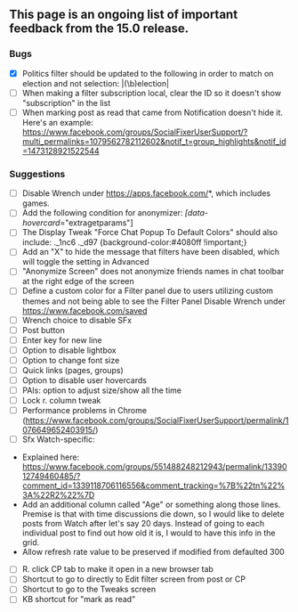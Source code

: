 ## This page is an ongoing list of important feedback from the 15.0 release.

### Bugs

 - [x] Politics filter should be updated to the following in order to match on election and not selection: |(\b)election|
 - [ ] When making a filter subscription local, clear the ID so it doesn't show "subscription" in the list
 - [ ] When marking post as read that came from Notification doesn't hide it. Here's an example: https://www.facebook.com/groups/SocialFixerUserSupport/?multi_permalinks=1079562782112602&notif_t=group_highlights&notif_id=1473128921522544

### Suggestions

 - [ ] Disable Wrench under https://apps.facebook.com/*, which includes games.
 - [ ] Add the following condition for anonymizer: *[data-hovercard*="extragetparams"]
 - [ ] The Display Tweak "Force Chat Popup To Default Colors" should also include: ._1nc6 ._d97 {background-color:#4080ff !important;}
 - [ ] Add an "X" to hide the message that filters have been disabled, which will toggle the setting in Advanced
 - [ ] "Anonymize Screen" does not anonymize friends names in chat toolbar at the right edge of the screen
 - [ ] Define a custom color for a Filter panel due to users utilizing custom themes and not being able to see the Filter Panel
   Disable Wrench under https://www.facebook.com/saved
 - [ ] Wrench choice to disable SFx
 - [ ] Post button
 - [ ] Enter key for new line
 - [ ] Option to disable lightbox
 - [ ] Option to change font size
 - [ ] Quick links (pages, groups)
 - [ ] Option to disable user hovercards
 - [ ] PAIs: option to adjust size/show all the time
 - [ ] Lock r. column tweak
 - [ ] Performance problems in Chrome (https://www.facebook.com/groups/SocialFixerUserSupport/permalink/1076649652403915/)
 - [ ] Sfx Watch-specific:
+ Explained here: https://www.facebook.com/groups/551488248212943/permalink/1339012749460485/?comment_id=1339118706116556&comment_tracking=%7B%22tn%22%3A%22R2%22%7D
+ Add an additional column called "Age" or something along those lines. Premise is that with time discussions die down, so I would like to delete posts from Watch after let's say 20 days. Instead of going to each individual post to find out how old it is, I would to have this info in the grid.
+ Allow refresh rate value to be preserved if modified from defaulted 300
 - [ ] R. click CP tab to make it open in a new browser tab
 - [ ] Shortcut to go to directly to Edit filter screen from post or CP
 - [ ] Shortcut to go to the Tweaks screen
 - [ ] KB shortcut for "mark as read"
